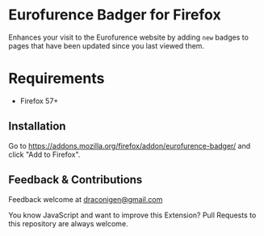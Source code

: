 # Eurofurence Badger for Firefox
Enhances your visit to the Eurofurence website by adding `new` badges to pages that have been updated since you last viewed them.

# Requirements
* Firefox 57+

## Installation
Go to https://addons.mozilla.org/firefox/addon/eurofurence-badger/ and click "Add to Firefox".

## Feedback & Contributions
Feedback welcome at draconigen@gmail.com

You know JavaScript and want to improve this Extension? Pull Requests to this repository are always welcome.